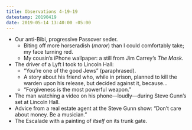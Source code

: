 ```yaml
---
title: Observations 4-19-19
datestamp: 20190419
date: 2019-05-14 13:40:00 -05:00
---
```


- Our anti-Bibi, progressive Passover seder.
	- Biting off more horseradish (*maror*) than I could comfortably take; my face turning red.
	- My cousin’s iPhone wallpaper: a still from Jim Carrey’s *The Mask*.
- The driver of a Lyft I took to Lincoln Hall:
	- “You’re one of the good Jews” (paraphrased).
	- A story about his friend who, while in prison, planned to kill the warden upon his release, but decided against it, because…
	- “Forgiveness is the most powerful weapon.”
- The man watching a video on his phone—loudly—during Steve Gunn’s set at Lincoln Hall.
- Advice from a real estate agent at the Steve Gunn show: “Don’t care about money. Be a musician.”
- The Escalade with a painting of *itself* on its trunk gate.
